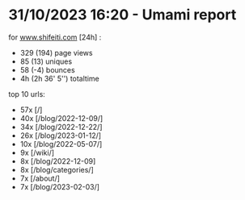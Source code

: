 # 31/10/2023 16:20 - Umami report
for www.shifeiti.com [24h] :

 - 329 (194) page views
 - 85 (13) uniques
 - 58 (-4) bounces
 - 4h  (2h 36' 5'') totaltime


top 10 urls:
 - 57x [/]
 - 40x [/blog/2022-12-09/]
 - 34x [/blog/2022-12-22/]
 - 26x [/blog/2023-01-12/]
 - 10x [/blog/2022-05-07/]
 - 9x [/wiki/]
 - 8x [/blog/2022-12-09]
 - 8x [/blog/categories/]
 - 7x [/about/]
 - 7x [/blog/2023-02-03/]


